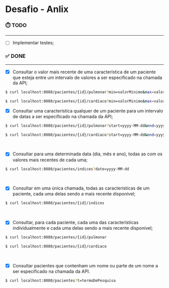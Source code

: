 # Desafio - Anlix

### ⏱️ TODO 

---

- [ ] Implementar testes;




### ✅ DONE 

---

- [x] Consultar o valor mais recente de uma característica de um paciente que
  esteja entre um intervalo de valores a ser especificado na chamada da API;
```bash
$ curl localhost:8080/pacientes/{id}/pulmonar?min=valorMinimo&max=valorMaximo 
```
```bash
$ curl localhost:8080/pacientes/{id}/cardiaco?min=valorMinimo&max=valorMaximo
```

- [x] Consultar uma característica qualquer de um paciente para um intervalo de
  datas a ser especificado na chamada da API;
```bash
$ curl localhost:8080/pacientes/{id}/pulmonar?start=yyyy-MM-dd&end=yyyy-MM-dd
```
```bash
$ curl localhost:8080/pacientes/{id}/cardiaco?start=yyyy-MM-dd&end=yyyy-MM-dd
```
<br>

- [x] Consultar para uma determinada data (dia, mês e ano), todas as com os valores mais recentes de cada uma;
```bash
$ curl localhost:8080/pacientes/indices?date=yyyy-MM-dd
```

<br>

- [x] Consultar em uma única chamada, todas as características de um paciente, cada uma delas sendo a mais recente disponível;
```bash
$ curl localhost:8080/pacientes/{id}/indices
```

<br>

- [x] Consultar, para cada paciente, cada uma das características
  individualmente e cada uma delas sendo a mais recente disponível;

```bash
$ curl localhost:8080/pacientes/{id}/pulmonar
```
```bash
$ curl localhost:8080/pacientes/{id}/cardiaco
```
<br>

- [x] Consultar pacientes que contenham um nome ou parte de um nome a ser
  especificado na chamada da API.

```bash
$ curl localhost:8080/pacientes?t=termoDePesquisa
```

